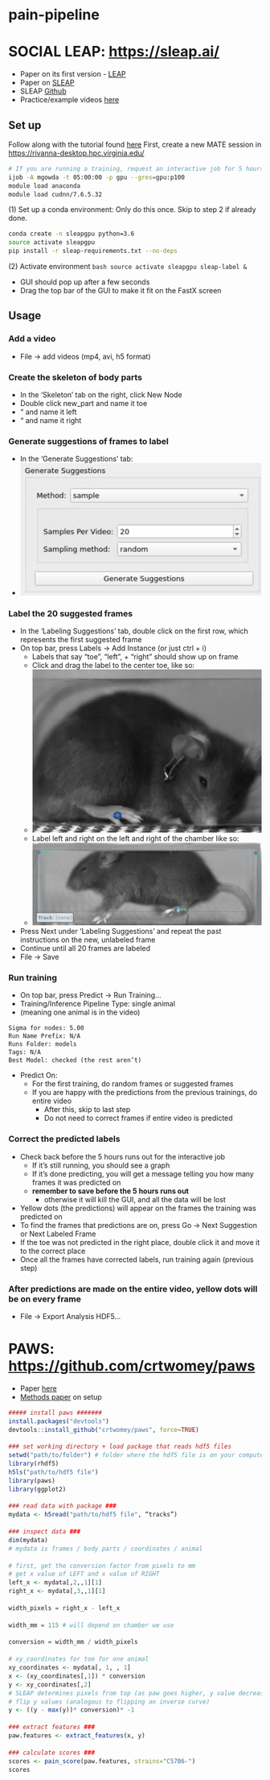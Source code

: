 # pain-pipeline

# SOCIAL LEAP: https://sleap.ai/ 

* Paper on its first version - [LEAP](https://www.nature.com/articles/s41592-018-0234-5)
* Paper on [SLEAP](https://www.biorxiv.org/content/10.1101/2020.08.31.276246v1)
* SLEAP [Github](https://github.com/murthylab/sleap)
* Practice/example videos [here](https://upenn.app.box.com/s/oro330k43pnqskss4prdvdzvdtubuin5)

## Set up
Follow along with the tutorial found [here](https://sleap.ai/tutorials/tutorial.html)
First, create a new MATE session in https://rivanna-desktop.hpc.virginia.edu/ 
```bash
# If you are running a training, request an interactive job for 5 hours: 
ijob -A mgowda -t 05:00:00 -p gpu --gres=gpu:p100 
module load anaconda 
module load cudnn/7.6.5.32
```

(1) Set up a conda environment: 
    Only do this once. Skip to step 2 if already done. 
```bash
conda create -n sleapgpu python=3.6 
source activate sleapgpu 
pip install -r sleap-requirements.txt --no-deps
```

(2) Activate environment 
    ```bash
    source activate sleapgpu
    sleap-label &
    ```
* GUI should pop up after a few seconds 
* Drag the top bar of the GUI to make it fit on the FastX screen  

## Usage 
### Add a video  
* File → add videos (mp4, avi, h5 format) 
### Create the skeleton of body parts 
* In the ‘Skeleton’ tab on the right, click New Node
* Double click new_part and name it toe
* “ and name it left 
* “ and name it right 
### Generate suggestions of frames to label
* In the ‘Generate Suggestions’ tab: 
* ![Alt text](readme-images/suggestions.png?raw=true "Title")
### Label the 20 suggested frames  
* In the ‘Labeling Suggestions’ tab, double click on the first row, which represents the first suggested frame 
* On top bar, press Labels → Add Instance (or just ctrl + i) 
  * Labels that say “toe”, “left”, + “right” should show up on frame
  * Click and drag the label to the center toe, like so: 
  * ![Alt text](readme-images/toe.png?raw=true "Title")
  * Label left and right on the left and right of the chamber like so: 
  * ![Alt text](readme-images/left-right.png?raw=true "Title")
* Press Next under ‘Labeling Suggestions’ and repeat the past instructions on the new, unlabeled frame
* Continue until all 20 frames are labeled 
* File → Save
### Run training 
* On top bar, press Predict → Run Training… 
* Training/Inference Pipeline Type: single animal 
* (meaning one animal is in the video) 
```
Sigma for nodes: 5.00
Run Name Prefix: N/A
Runs Folder: models 
Tags: N/A
Best Model: checked (the rest aren’t) 
```
* Predict On: 
  * For the first training, do random frames or suggested frames
  * If you are happy with the predictions from the previous trainings, do entire video
    * After this, skip to last step
    * Do not need to correct frames if entire video is predicted
### Correct the predicted labels 
* Check back before the 5 hours runs out for the interactive job
  * If it’s still running, you should see a graph
  * If it’s done predicting, you will get a message telling you how many frames it was predicted on 
  * **remember to save before the 5 hours runs out**
    * otherwise it will kill the GUI, and all the data will be lost
* Yellow dots (the predictions) will appear on the frames the training was predicted on 
* To find the frames that predictions are on, press Go → Next Suggestion or Next Labeled Frame 
* If the toe was not predicted in the right place, double click it and move it to the correct place 
* Once all the frames have corrected labels, run training again (previous step) 
### After predictions are made on the entire video, yellow dots will be on every frame 
* File → Export Analysis HDF5… 


# PAWS: https://github.com/crtwomey/paws 
* Paper [here](https://elifesciences.org/articles/57258) 
* [Methods paper](https://www.sciencedirect.com/science/article/pii/S2666166721000290) on setup 

```R
##### install paws #######
install.packages("devtools") 
devtools::install_github("crtwomey/paws", force=TRUE)

### set working directory + load package that reads hdf5 files
setwd("path/to/folder") # folder where the hdf5 file is on your computer 
library(rhdf5) 
h5ls("path/to/hdf5 file") 
library(paws)
library(ggplot2)

### read data with package ###
mydata <- h5read("path/to/hdf5 file", “tracks”)

### inspect data ### 
dim(mydata)
# mydata is frames / body parts / coordinates / animal 

# first, get the conversion factor from pixels to mm
# get x value of LEFT and x value of RIGHT 
left_x <- mydata[,2,,1][1]
right_x <- mydata[,3,,1][1]

width_pixels = right_x - left_x 

width_mm = 115 # will depend on chamber we use 

conversion = width_mm / width_pixels
 
# xy_coordinates for toe for one animal 
xy_coordinates <- mydata[, 1, , 1] 
x <- (xy_coordinates[,1]) * conversion 
y <- xy_coordinates[,2]
# SLEAP determines pixels from top (as paw goes higher, y value decreases) 
# flip y values (analogous to flipping an inverse curve)
y <- ((y - max(y))* conversion)* -1 

### extract features ###
paw.features <- extract_features(x, y) 

### calculate scores ### 
scores <- pain_score(paw.features, strains="C57B6-")
scores

```

